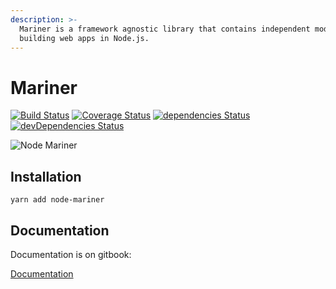 ```yaml
---
description: >-
  Mariner is a framework agnostic library that contains independent modules for
  building web apps in Node.js.
---
```


# Mariner

[![Build Status](https://travis-ci.org/radenkovic/mariner.svg?branch=master)](https://travis-ci.org/radenkovic/mariner) [![Coverage Status](https://coveralls.io/repos/github/radenkovic/mariner/badge.svg)](https://coveralls.io/github/radenkovic/mariner) [![dependencies Status](https://david-dm.org/radenkovic/mariner/status.svg)](https://david-dm.org/radenkovic/mariner) [![devDependencies Status](https://david-dm.org/radenkovic/mariner/dev-status.svg)](https://david-dm.org/radenkovic/mariner?type=dev)

![Node Mariner](https://i.imgur.com/KlTtKFY.png)

## Installation

```text
yarn add node-mariner
```

## Documentation

Documentation is on gitbook:

[Documentation](https://marinerjs.com/)

